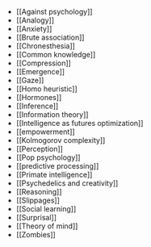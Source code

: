 - [[Against psychology]]
- [[Analogy]]
- [[Anxiety]]
- [[Brute association]]
- [[Chronesthesia]]
- [[Common knowledge]]
- [[Compression]]
- [[Emergence]]
- [[Gaze]]
- [[Homo heuristic]]
- [[Hormones]]
- [[Inference]]
- [[Information theory]]
- [[Intelligence as futures optimization]]
- [[empowerment]]
- [[Kolmogorov complexity]]
- [[Perception]]
- [[Pop psychology]]
- [[predictive processing]]
- [[Primate intelligence]]
- [[Psychedelics and creativity]]
- [[Reasoning]]
- [[Slippages]]
- [[Social learning]]
- [[Surprisal]]
- [[Theory of mind]]
- [[Zombies]]
